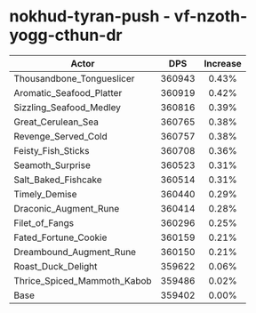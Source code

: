 # nokhud-tyran-push - vf-nzoth-yogg-cthun-dr
| Actor | DPS | Increase |
|---|:---:|:---:|
|Thousandbone_Tongueslicer|360943|0.43%|
|Aromatic_Seafood_Platter|360919|0.42%|
|Sizzling_Seafood_Medley|360816|0.39%|
|Great_Cerulean_Sea|360765|0.38%|
|Revenge_Served_Cold|360757|0.38%|
|Feisty_Fish_Sticks|360708|0.36%|
|Seamoth_Surprise|360523|0.31%|
|Salt_Baked_Fishcake|360514|0.31%|
|Timely_Demise|360440|0.29%|
|Draconic_Augment_Rune|360414|0.28%|
|Filet_of_Fangs|360296|0.25%|
|Fated_Fortune_Cookie|360159|0.21%|
|Dreambound_Augment_Rune|360150|0.21%|
|Roast_Duck_Delight|359622|0.06%|
|Thrice_Spiced_Mammoth_Kabob|359486|0.02%|
|Base|359402|0.00%|
